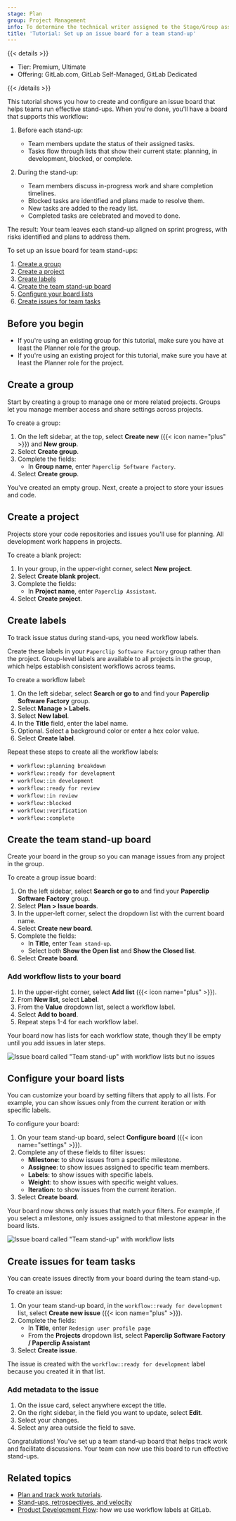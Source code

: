 ```yaml
---
stage: Plan
group: Project Management
info: To determine the technical writer assigned to the Stage/Group associated with this page, see https://handbook.gitlab.com/handbook/product/ux/technical-writing/#assignments
title: 'Tutorial: Set up an issue board for a team stand-up'
---
```


{{< details >}}

- Tier: Premium, Ultimate
- Offering: GitLab.com, GitLab Self-Managed, GitLab Dedicated

{{< /details >}}

<!-- vale gitlab_base.FutureTense = NO -->

This tutorial shows you how to create and configure an issue board that helps teams run effective stand-ups.
When you're done, you'll have a board that supports this workflow:

1. Before each stand-up:

   - Team members update the status of their assigned tasks.
   - Tasks flow through lists that show their current state: planning, in development, blocked, or complete.

1. During the stand-up:

   - Team members discuss in-progress work and share completion timelines.
   - Blocked tasks are identified and plans made to resolve them.
   - New tasks are added to the ready list.
   - Completed tasks are celebrated and moved to done.

The result: Your team leaves each stand-up aligned on sprint progress, with risks identified and plans to address them.

To set up an issue board for team stand-ups:

1. [Create a group](#create-a-group)
1. [Create a project](#create-a-project)
1. [Create labels](#create-labels)
1. [Create the team stand-up board](#create-the-team-stand-up-board)
1. [Configure your board lists](#configure-your-board-lists)
1. [Create issues for team tasks](#create-issues-for-team-tasks)

## Before you begin

- If you're using an existing group for this tutorial, make sure you have at least the Planner role for the group.
- If you're using an existing project for this tutorial, make sure you have at least the Planner role for the project.

## Create a group

Start by creating a group to manage one or more related projects.
Groups let you manage member access and share settings across projects.

To create a group:

1. On the left sidebar, at the top, select **Create new** ({{< icon name="plus" >}}) and **New group**.
1. Select **Create group**.
1. Complete the fields:
   - In **Group name**, enter `Paperclip Software Factory`.
1. Select **Create group**.

You've created an empty group.
Next, create a project to store your issues and code.

## Create a project

Projects store your code repositories and issues you'll use for planning.
All development work happens in projects.

To create a blank project:

1. In your group, in the upper-right corner, select **New project**.
1. Select **Create blank project**.
1. Complete the fields:
   - In **Project name**, enter `Paperclip Assistant`.
1. Select **Create project**.

## Create labels

To track issue status during stand-ups, you need workflow labels.

Create these labels in your `Paperclip Software Factory` group rather than the project.
Group-level labels are available to all projects in the group, which helps establish consistent
workflows across teams.

To create a workflow label:

1. On the left sidebar, select **Search or go to** and find your **Paperclip Software Factory** group.
1. Select **Manage > Labels**.
1. Select **New label**.
1. In the **Title** field, enter the label name.
1. Optional. Select a background color or enter a hex color value.
1. Select **Create label**.

Repeat these steps to create all the workflow labels:

- `workflow::planning breakdown`
- `workflow::ready for development`
- `workflow::in development`
- `workflow::ready for review`
- `workflow::in review`
- `workflow::blocked`
- `workflow::verification`
- `workflow::complete`

## Create the team stand-up board

Create your board in the group so you can manage issues from any project in the group.

To create a group issue board:

1. On the left sidebar, select **Search or go to** and find your **Paperclip Software Factory** group.
1. Select **Plan > Issue boards**.
1. In the upper-left corner, select the dropdown list with the current board name.
1. Select **Create new board**.
1. Complete the fields:
   - In **Title**, enter `Team stand-up`.
   - Select both **Show the Open list** and **Show the Closed list**.
1. Select **Create board**.

### Add workflow lists to your board

1. In the upper-right corner, select **Add list** ({{< icon name="plus" >}}).
1. From **New list**, select **Label**.
1. From the **Value** dropdown list, select a workflow label.
1. Select **Add to board**.
1. Repeat steps 1-4 for each workflow label.

Your board now has lists for each workflow state, though they'll be empty until you add issues in later steps.

![Issue board called "Team stand-up" with workflow lists but no issues](img/team_standup_board_with_workflow_lists_v17_8.png)

## Configure your board lists

You can customize your board by setting filters that apply to all lists.
For example, you can show issues only from the current iteration or with specific labels.

To configure your board:

1. On your team stand-up board, select **Configure board** ({{< icon name="settings" >}}).
1. Complete any of these fields to filter issues:
   - **Milestone**: to show issues from a specific milestone.
   - **Assignee**: to show issues assigned to specific team members.
   - **Labels**: to show issues with specific labels.
   - **Weight**: to show issues with specific weight values.
   - **Iteration**: to show issues from the current iteration.
1. Select **Create board**.

Your board now shows only issues that match your filters.
For example, if you select a milestone, only issues assigned to that milestone appear in the board lists.

![Issue board called "Team stand-up" with workflow lists](img/team_standup_board_with_workflow_lists_v17_8.png)

## Create issues for team tasks

You can create issues directly from your board during the team stand-up.

To create an issue:

1. On your team stand-up board, in the `workflow::ready for development` list, select **Create new issue** ({{< icon name="plus" >}}).
1. Complete the fields:
   - In **Title**, enter `Redesign user profile page`
   - From the **Projects** dropdown list, select **Paperclip Software Factory / Paperclip Assistant**
1. Select **Create issue**.

The issue is created with the `workflow::ready for development` label because you created it in that list.

### Add metadata to the issue

1. On the issue card, select anywhere except the title.
1. On the right sidebar, in the field you want to update, select **Edit**.
1. Select your changes.
1. Select any area outside the field to save.

Congratulations!
You've set up a team stand-up board that helps track work and facilitate discussions.
Your team can now use this board to run effective stand-ups.

## Related topics

- [Plan and track work tutorials](../plan_and_track.md).
- [Stand-ups, retrospectives, and velocity](../scrum_events/standups_retrospectives_velocity.md)
- [Product Development Flow](https://handbook.gitlab.com/handbook/product-development-flow/): how we use workflow labels at GitLab.
